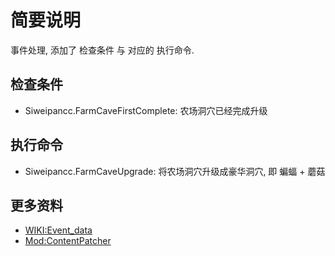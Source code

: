 # 简要说明

事件处理, 添加了 检查条件 与 对应的 执行命令.

## 检查条件

- Siweipancc.FarmCaveFirstComplete: 农场洞穴已经完成升级

## 执行命令

- Siweipancc.FarmCaveUpgrade: 将农场洞穴升级成豪华洞穴, 即 蝙蝠 + 蘑菇

## 更多资料

- [WIKI:Event_data](https://stardewvalleywiki.com/Modding:Event_data)
- [Mod:ContentPatcher](https://github.com/Pathoschild/StardewMods/blob/stable/ContentPatcher/docs/author-guide/action-editdata.md)
